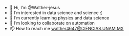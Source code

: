- 👋 Hi, I’m @Walther-jesus
- 👀 I’m interested in data science and science :)
- 🌱 I’m currently learning physics and data science
- 💞️ I’m looking to collaborate on automation
- 📫 How to reach me walther4647@CIENCIAS.UNAM.MX

<!---
Walther-droid/Walther-droid is a ✨ special ✨ repository because its `README.md` (this file) appears on your GitHub profile.
You can click the Preview link to take a look at your changes.
--->
